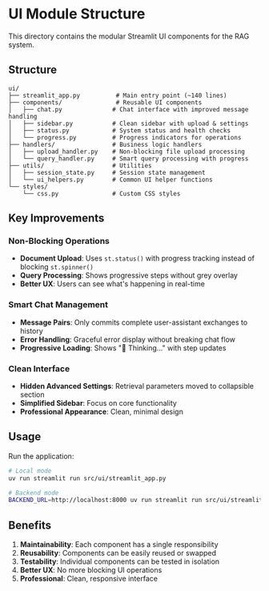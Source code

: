 # UI Module Structure

This directory contains the modular Streamlit UI components for the RAG system.

## Structure

```
ui/
├── streamlit_app.py          # Main entry point (~140 lines)
├── components/               # Reusable UI components
│   ├── chat.py              # Chat interface with improved message handling
│   ├── sidebar.py           # Clean sidebar with upload & settings  
│   ├── status.py            # System status and health checks
│   └── progress.py          # Progress indicators for operations
├── handlers/                # Business logic handlers
│   ├── upload_handler.py    # Non-blocking file upload processing
│   └── query_handler.py     # Smart query processing with progress
├── utils/                   # Utilities
│   ├── session_state.py     # Session state management
│   └── ui_helpers.py        # Common UI helper functions
└── styles/
    └── css.py               # Custom CSS styles
```

## Key Improvements

### Non-Blocking Operations
- **Document Upload**: Uses `st.status()` with progress tracking instead of blocking `st.spinner()`
- **Query Processing**: Shows progressive steps without grey overlay
- **Better UX**: Users can see what's happening in real-time

### Smart Chat Management
- **Message Pairs**: Only commits complete user-assistant exchanges to history
- **Error Handling**: Graceful error display without breaking chat flow
- **Progressive Loading**: Shows "🤔 Thinking..." with step updates

### Clean Interface
- **Hidden Advanced Settings**: Retrieval parameters moved to collapsible section
- **Simplified Sidebar**: Focus on core functionality
- **Professional Appearance**: Clean, minimal design

## Usage

Run the application:
```bash
# Local mode
uv run streamlit run src/ui/streamlit_app.py

# Backend mode  
BACKEND_URL=http://localhost:8000 uv run streamlit run src/ui/streamlit_app.py
```

## Benefits

1. **Maintainability**: Each component has a single responsibility
2. **Reusability**: Components can be easily reused or swapped
3. **Testability**: Individual components can be tested in isolation
4. **Better UX**: No more blocking UI operations
5. **Professional**: Clean, responsive interface